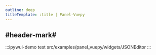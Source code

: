 ```yaml
---
outline: deep
titleTemplate: :title | Panel-Vuepy
---
```


## #header-mark#
:::ipywui-demo test
src/examples/panel_vuepy/widgets/JSONEditor
::: 